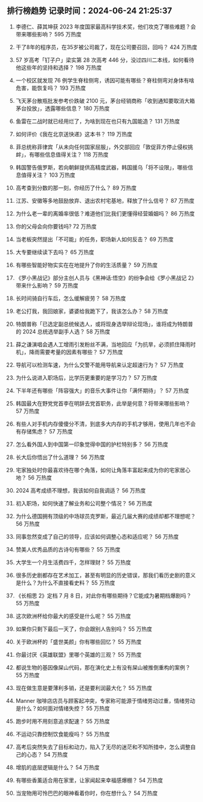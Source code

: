 
## 排行榜趋势 记录时间：2024-06-24 21:25:37
  
  1. 李德仁、薛其坤获 2023 年度国家最高科学技术奖，他们攻克了哪些难题？会带来哪些影响？ 595 万热度
    
  2. 干了8年的程序员，在35岁被公司裁了，现在公司要召回，回吗？ 424 万热度
    
  3. 57 岁高考「钉子户」梁实第 28 次高考 446 分，没过四川二本线，如何看待他这些年的坚持和选择？ 198 万热度
    
  4. 一个校区就发现 76 例学生脊柱侧弯，诱因可能有哪些？脊柱侧弯对身体有啥危害，能恢复吗？ 193 万热度
    
  5. 飞天茅台散瓶批发参考价跌破 2100 元，茅台经销商称「收到通知要取消大箱茅台投放」，透露哪些信息？ 180 万热度
    
  6. 鱼雷在二战时就已经用烂了，为啥到现在也只有九国能造？ 131 万热度
    
  7. 如何评价《我在北京送快递》这本书？ 119 万热度
    
  8. 菲总统称菲律宾「从未向任何国家屈服」，外交部回应「敦促菲方停止侵权挑衅」，有哪些信息值得关注？ 118 万热度
    
  9. 韩国警告俄罗斯，若向朝鲜提供高精度武器，韩国援乌「将不设限」，哪些信息值得关注？ 103 万热度
    
  10. 高考查到分数的那一刻，你经历了什么？ 89 万热度
    
  11. 江苏、安徽等多地鼓励放弃、退出农村宅基地，释放了什么信号？ 87 万热度
    
  12. 为什么老一辈的离婚率很低？难道他们比我们更懂得经营婚姻吗？ 86 万热度
    
  13. 你的父母会向你要钱吗? 72 万热度
    
  14. 当老板突然提出「不可能」的任务，职场新人如何反击？ 69 万热度
    
  15. 大专要继续读下去吗？ 65 万热度
    
  16. 有哪些智能好物实实在在地提升了你的生活质量？ 59 万热度
    
  17. 《罗小黑战记》部分主创人员与《黑神话:悟空》的纷争会给《罗小黑战记 2》带来什么影响？ 59 万热度
    
  18. 长时间骑自行车后，怎么缓解疲劳？ 58 万热度
    
  19. 老公打我，我回娘家，婆婆给我跪下了，我该怎么办？ 58 万热度
    
  20. 特朗普称「已选定副总统候选人，或将现身选举辩论现场」，谁将成为特朗普的 2024 总统选举副手人选？ 58 万热度
    
  21. 薛之谦演唱会遇人工增雨引发粉丝不满，当地回应「为抗旱，必须抓住降雨时机」，降雨需要考量的因素有哪些？ 57 万热度
    
  22. 导航可以检测车速，为什么交警不能用导航来认定超速行为？ 57 万热度
    
  23. 为什么说进入职场后，比学历更重要的是学习力？ 57 万热度
    
  24. 下半年还有哪些「阵容强大」的音乐大事件让你「满怀期待」？ 57 万热度
    
  25. 韩国最大在野党党首李在明辞去党首职务，此举是何意？将带来哪些影响？ 57 万热度
    
  26. 有些人对手机内存傻傻分不清，到底多大内存的手机才够用，使用几年也不会有存储焦虑？ 57 万热度
    
  27. 怎么看外国人到中国第一印象觉得中国的护栏特别多？ 56 万热度
    
  28. 长大后你悟出了什么道理？ 56 万热度
    
  29. 宅家独处时你最喜欢待在哪个角落，如何让角落丰富起来成为你的宅家居心地？ 56 万热度
    
  30. 2024 高考成绩不理想，我该如何自我调适？ 56 万热度
    
  31. 初入职场，如何快速了解业务和公司整个情况？ 56 万热度
    
  32. 为什么德国拥有顶级的中场球员克罗斯，最近几届大赛的成绩却都不理想呢？ 56 万热度
    
  33. 同事忽然变成了自己的领导，应该如何调整心态和适应呢？ 56 万热度
    
  34. 赞美人优秀品质的古诗句有哪些？ 55 万热度
    
  35. 大学生一个月生活费四千，怎样理财？ 55 万热度
    
  36. 很多历史剧都存在艺术加工，甚至有明显的历史错误，那我们看历史剧的意义是什么？为什么不直接看史料？ 55 万热度
    
  37. 《长相思 2》定档 7 月 8 日，对此你有哪些期待？它能成为暑期档爆剧吗？ 55 万热度
    
  38. 这次欧洲杯给你最大的感受是什么呢？ 55 万热度
    
  39. 如果你只剩下最后一天了，你会跟别人告别吗？ 55 万热度
    
  40. 关于欧洲杯的「盛世美颜」你有哪些回忆？ 55 万热度
    
  41. 你最讨厌《英雄联盟》里哪个英雄的三观？ 55 万热度
    
  42. 都说生物的基因像屎山代码，那在演化史上有没有屎山被推倒重构的案例？ 55 万热度
    
  43. 现在做生意是要薄利多销，还是要利润最大化？ 55 万热度
    
  44. Manner 咖啡店店员与顾客起冲突，专家称可能源于情绪劳动过重，情绪劳动是什么？如何面对情绪失控？ 55 万热度
    
  45. 跑步时用不用刻意追求配速？ 55 万热度
    
  46. 不运动只靠控制饮食能瘦吗？ 55 万热度
    
  47. 高考后突然失去了目标和动力，陷入了无尽的迷茫和不知所措中，怎么调整自己的心态？ 54 万热度
    
  48. 增肌的底层逻辑是什么？ 54 万热度
    
  49. 有哪些香薰适合用在家里，让家闻起来幸福感爆棚？ 54 万热度
    
  50. 当宠物用可怜巴巴的眼神看着你时，你在想什么？ 54 万热度
    